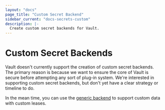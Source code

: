 ```yaml
---
layout: "docs"
page_title: "Custom Secret Backend"
sidebar_current: "docs-secrets-custom"
description: |-
  Create custom secret backends for Vault.
---
```


# Custom Secret Backends

Vault doesn't currently support the creation of custom secret backends.
The primary reason is because we want to ensure the core of Vault is
secure before attempting any sort of plug-in system. We're interested
in supporting custom secret backends, but don't yet have a clear strategy
or timeline to do.

In the mean time, you can use the
[generic backend](/docs/secrets/generic/index.html) to support custom
data with custom leases.
